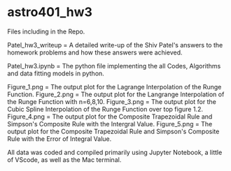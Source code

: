 # astro401_hw3
Files including in the Repo.

Patel_hw3_writeup = A detailed write-up of the Shiv Patel's answers to the homework problems and how these answers were achieved.

Patel_hw3.ipynb = The python file implementing the all Codes, Algorithms and data fitting models in python.

Figure_1.png = The output plot for the Lagrange Interpolation of the Runge Function.
Figure_2.png = The output plot for the Langrange Interpolation of the Runge Function with n=6,8,10.
Figure_3.png = The output plot for the Cubic Spline Interpolation of the Runge Function over top figure 1.2.
Figure_4.png = The output plot for the Composite Trapezoidal Rule and Simpson's Composite Rule with the Intergral Value.
Figure_5.png = The output plot for the Composite Trapezoidal Rule and Simpson's Composite Rule with the Error of Integral Value.


All data was coded and compiled primarily using Jupyter Notebook, a little of VScode, as well as the Mac terminal.
